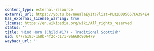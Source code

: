 ```yaml
---
content_type: external-resource
external_url: https://youtu.be/nWealaEyIt0?list=PLB2D0D5657EA394E4
has_external_license_warning: true
license: https://en.wikipedia.org/wiki/All_rights_reserved
status: ''
title: 'Hind Horn (Child #17) - Traditional Scottish'
uid: 0777a193-1a8b-4f2c-b171-9a668c906479
wayback_url: ''
---
```


